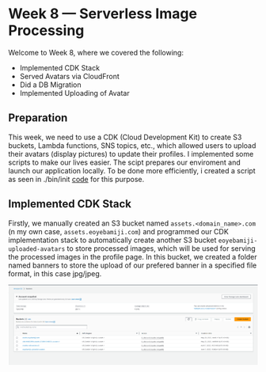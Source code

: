 # Week 8 — Serverless Image Processing

Welcome to Week 8, where we covered the following:
- Implemented CDK Stack
- Served Avatars via CloudFront
- Did a DB Migration
- Implemented Uploading of Avatar 

## Preparation
This week, we need to use a CDK (Cloud Development Kit) to create S3 buckets, Lambda functions, SNS topics, etc., which allowed users to upload their avatars (display pictures) to update their profiles.
I implemented some scripts to make our lives easier. The scipt prepares our enviroment and launch our application locally. To be done more efficiently, i created a script as seen in ./bin/init [code](https://github.com/EOyebamiji/aws-bootcamp-cruddur-2023/blob/d141a6ee727a5b35ac175374a459fa967c2579ad/bin/init) for this purpose.

## Implemented CDK Stack
Firstly, we manually created an S3 bucket named ```assets.<domain_name>.com``` (n my own case, ```assets.eoyebamiji.com```) and programmed our CDK implementation stack to automatically create another S3 bucket ```eoyebamiji-uploaded-avatars``` to store processed images, which will be used for serving the processed images in the profile page. In this bucket, we created a folder named banners to store the upload of our prefered banner in a specified file format, in this case jpg/jpeg.

![S3-Buckets](assets/Week%208/List-Created-S3.png)